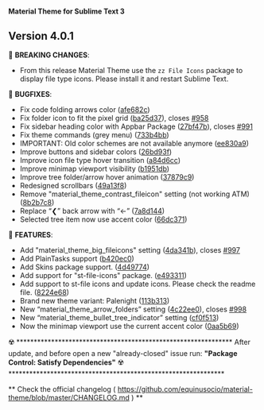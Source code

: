 #### Material Theme for Sublime Text 3

## Version 4.0.1

📣 **BREAKING CHANGES**:

  * From this release Material Theme use the `zz File Icons` package to
  display file type icons. Please install it and restart Sublime Text.


📣 **BUGFIXES**:

  * Fix code folding arrows color ([afe682c](https://github.com/equinusocio/material-theme/commit/afe682c))
  * Fix folder icon to fit the pixel grid ([ba25d37](https://github.com/equinusocio/material-theme/commit/ba25d37)), closes [#958](https://github.com/equinusocio/material-theme/issues/958)
  * Fix sidebar heading color with Appbar Package ([27bf47b](https://github.com/equinusocio/material-theme/commit/27bf47b)), closes [#991](https://github.com/equinusocio/material-theme/issues/991)
  * Fix theme commands (grey menu) ([733b4bb](https://github.com/equinusocio/material-theme/commit/733b4bb))
  * IMPORTANT: Old color schemes are not available anymore ([ee830a9](https://github.com/equinusocio/material-theme/commit/ee830a9))
  * Improve buttons and sidebar colors ([26bd93f](https://github.com/equinusocio/material-theme/commit/26bd93f))
  * Improve icon file type hover transition ([a84d6cc](https://github.com/equinusocio/material-theme/commit/a84d6cc))
  * Improve minimap viewport visibility ([b1951db](https://github.com/equinusocio/material-theme/commit/b1951db))
  * Improve tree folder/arrow hover animation ([37879c9](https://github.com/equinusocio/material-theme/commit/37879c9))
  * Redesigned scrollbars ([49a13f8](https://github.com/equinusocio/material-theme/commit/49a13f8))
  * Remove "material_theme_contrast_fileicon" setting (not working ATM) ([8b2b7c8](https://github.com/equinusocio/material-theme/commit/8b2b7c8))
  * Replace “❮” back arrow with “←” ([7a8d144](https://github.com/equinusocio/material-theme/commit/7a8d144))
  * Selected tree item now use accent color ([66dc371](https://github.com/equinusocio/material-theme/commit/66dc371))


📣 **FEATURES**:

  * Add "material_theme_big_fileicons" setting ([4da341b](https://github.com/equinusocio/material-theme/commit/4da341b)), closes [#997](https://github.com/equinusocio/material-theme/issues/997)
  * Add PlainTasks support ([b420ec0](https://github.com/equinusocio/material-theme/commit/b420ec0))
  * Add Skins package support. ([4d49774](https://github.com/equinusocio/material-theme/commit/4d49774))
  * Add support for "st-file-icons" package. ([e493311](https://github.com/equinusocio/material-theme/commit/e493311))
  * Add support to st-file icons and update icons. Please check the readme file. ([8224e68](https://github.com/equinusocio/material-theme/commit/8224e68))
  * Brand new theme variant: Palenight ([113b313](https://github.com/equinusocio/material-theme/commit/113b313))
  * New “material_theme_arrow_folders” setting ([4c22ee0](https://github.com/equinusocio/material-theme/commit/4c22ee0)), closes [#998](https://github.com/equinusocio/material-theme/issues/998)
  * New “material_theme_bullet_tree_indicator” setting ([cf0f513](https://github.com/equinusocio/material-theme/commit/cf0f513))
  * Now the minimap viewport use the current accent color ([0aa5b69](https://github.com/equinusocio/material-theme/commit/0aa5b69))



☢️ **************************************************************
    After update, and before open a new "already-closed" issue run:
    **"Package Control: Satisfy Dependencies"**
☢️ **************************************************************

** Check the official changelog ( https://github.com/equinusocio/material-theme/blob/master/CHANGELOG.md  ) **
